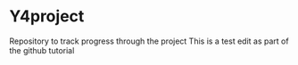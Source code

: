 # Y4project
Repository to track progress through the project
This is a test edit as part of the github tutorial
